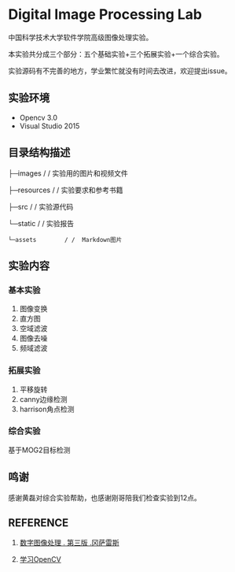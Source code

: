 # Digital Image Processing Lab
中国科学技术大学软件学院高级图像处理实验。

本实验共分成三个部分：五个基础实验+三个拓展实验+一个综合实验。

实验源码有不完善的地方，学业繁忙就没有时间去改进，欢迎提出issue。

## 实验环境

- Opencv 3.0
- Visual Studio 2015

## 目录结构描述


├─images		    / /  实验用的图片和视频文件

├─resources		    / /  实验要求和参考书籍

├─src			    / /  实验源代码    

└─static			/ /  实验报告

    └─assets		/ /  Markdown图片

## 实验内容

### 基本实验

1. 图像变换
2. 直方图
3. 空域滤波
4. 图像去噪
5. 频域滤波

### 拓展实验

1. 平移旋转
2. canny边缘检测
3. harrison角点检测

### 综合实验

   基于MOG2目标检测

## 鸣谢

感谢黄磊对综合实验帮助，也感谢刚哥陪我们检查实验到12点。

## REFERENCE

1. [数字图像处理 . 第三版 .冈萨雷斯](<https://www.baidu.com/link?url=Cvh6HSG8oHufmeMZx8IG_fX-LTS-8q-lCTEscrGL3I__5drJXOYmiduMmqvWAit7KrUENd_EKXnGu_D77CnXvq&wd=&eqid=92b2e1a20005f42d000000065cb1dab3>)

2.  [学习OpenCV](<https://book.douban.com/subject/3753487/>)
